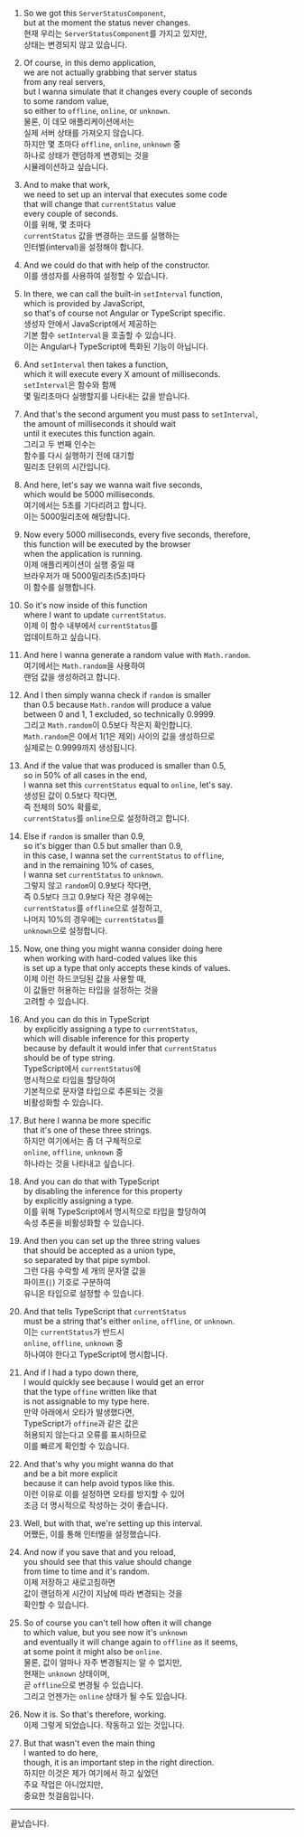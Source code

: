 1. So we got this `ServerStatusComponent`,  
   but at the moment the status never changes.  
   현재 우리는 `ServerStatusComponent`를 가지고 있지만,  
   상태는 변경되지 않고 있습니다.

2. Of course, in this demo application,  
   we are not actually grabbing that server status  
   from any real servers,  
   but I wanna simulate that it changes every couple of seconds  
   to some random value,  
   so either to `offline`, `online`, or `unknown`.  
   물론, 이 데모 애플리케이션에서는  
   실제 서버 상태를 가져오지 않습니다.  
   하지만 몇 초마다 `offline`, `online`, `unknown` 중  
   하나로 상태가 랜덤하게 변경되는 것을  
   시뮬레이션하고 싶습니다.

3. And to make that work,  
   we need to set up an interval that executes some code  
   that will change that `currentStatus` value  
   every couple of seconds.  
   이를 위해, 몇 초마다  
   `currentStatus` 값을 변경하는 코드를 실행하는  
   인터벌(interval)을 설정해야 합니다.

4. And we could do that with help of the constructor.  
   이를 생성자를 사용하여 설정할 수 있습니다.

5. In there, we can call the built-in `setInterval` function,  
   which is provided by JavaScript,  
   so that's of course not Angular or TypeScript specific.  
   생성자 안에서 JavaScript에서 제공하는  
   기본 함수 `setInterval`을 호출할 수 있습니다.  
   이는 Angular나 TypeScript에 특화된 기능이 아닙니다.

6. And `setInterval` then takes a function,  
   which it will execute every X amount of milliseconds.  
   `setInterval`은 함수와 함께  
   몇 밀리초마다 실행할지를 나타내는 값을 받습니다.

7. And that's the second argument you must pass to `setInterval`,  
   the amount of milliseconds it should wait  
   until it executes this function again.  
   그리고 두 번째 인수는  
   함수를 다시 실행하기 전에 대기할  
   밀리초 단위의 시간입니다.

8. And here, let's say we wanna wait five seconds,  
   which would be 5000 milliseconds.  
   여기에서는 5초를 기다리려고 합니다.  
   이는 5000밀리초에 해당합니다.

9. Now every 5000 milliseconds, every five seconds, therefore,  
   this function will be executed by the browser  
   when the application is running.  
   이제 애플리케이션이 실행 중일 때  
   브라우저가 매 5000밀리초(5초)마다  
   이 함수를 실행합니다.

10. So it's now inside of this function  
    where I want to update `currentStatus`.  
    이제 이 함수 내부에서 `currentStatus`를  
    업데이트하고 싶습니다.

11. And here I wanna generate a random value with `Math.random`.  
    여기에서는 `Math.random`을 사용하여  
    랜덤 값을 생성하려고 합니다.

12. And I then simply wanna check if `random` is smaller  
    than 0.5 because `Math.random` will produce a value  
    between 0 and 1, 1 excluded, so technically 0.9999.  
    그리고 `Math.random`이 0.5보다 작은지 확인합니다.  
    `Math.random`은 0에서 1(1은 제외) 사이의 값을 생성하므로  
    실제로는 0.9999까지 생성됩니다.

13. And if the value that was produced is smaller than 0.5,  
    so in 50% of all cases in the end,  
    I wanna set this `currentStatus` equal to `online`, let's say.  
    생성된 값이 0.5보다 작다면,  
    즉 전체의 50% 확률로,  
    `currentStatus`를 `online`으로 설정하려고 합니다.

14. Else if `random` is smaller than 0.9,  
    so it's bigger than 0.5 but smaller than 0.9,  
    in this case, I wanna set the `currentStatus` to `offline`,  
    and in the remaining 10% of cases,  
    I wanna set `currentStatus` to `unknown`.  
    그렇지 않고 `random`이 0.9보다 작다면,  
    즉 0.5보다 크고 0.9보다 작은 경우에는  
    `currentStatus`를 `offline`으로 설정하고,  
    나머지 10%의 경우에는 `currentStatus`를  
    `unknown`으로 설정합니다.

15. Now, one thing you might wanna consider doing here  
    when working with hard-coded values like this  
    is set up a type that only accepts these kinds of values.  
    이제 이런 하드코딩된 값을 사용할 때,  
    이 값들만 허용하는 타입을 설정하는 것을  
    고려할 수 있습니다.

16. And you can do this in TypeScript  
    by explicitly assigning a type to `currentStatus`,  
    which will disable inference for this property  
    because by default it would infer that `currentStatus`  
    should be of type string.  
    TypeScript에서 `currentStatus`에  
    명시적으로 타입을 할당하여  
    기본적으로 문자열 타입으로 추론되는 것을  
    비활성화할 수 있습니다.

17. But here I wanna be more specific  
    that it's one of these three strings.  
    하지만 여기에서는 좀 더 구체적으로  
    `online`, `offline`, `unknown` 중  
    하나라는 것을 나타내고 싶습니다.

18. And you can do that with TypeScript  
    by disabling the inference for this property  
    by explicitly assigning a type.  
    이를 위해 TypeScript에서 명시적으로 타입을 할당하여  
    속성 추론을 비활성화할 수 있습니다.

19. And then you can set up the three string values  
    that should be accepted as a union type,  
    so separated by that pipe symbol.  
    그런 다음 수락할 세 개의 문자열 값을  
    파이프(`|`) 기호로 구분하여  
    유니온 타입으로 설정할 수 있습니다.

20. And that tells TypeScript that `currentStatus`  
    must be a string that's either `online`, `offline`, or `unknown`.  
    이는 `currentStatus`가 반드시  
    `online`, `offline`, `unknown` 중  
    하나여야 한다고 TypeScript에 명시합니다.

21. And if I had a typo down there,  
    I would quickly see because I would get an error  
    that the type `offine` written like that  
    is not assignable to my type here.  
    만약 아래에서 오타가 발생했다면,  
    TypeScript가 `offine`과 같은 값은  
    허용되지 않는다고 오류를 표시하므로  
    이를 빠르게 확인할 수 있습니다.

22. And that's why you might wanna do that  
    and be a bit more explicit  
    because it can help avoid typos like this.  
    이런 이유로 이를 설정하면 오타를 방지할 수 있어  
    조금 더 명시적으로 작성하는 것이 좋습니다.

23. Well, but with that, we're setting up this interval.  
    어쨌든, 이를 통해 인터벌을 설정했습니다.

24. And now if you save that and you reload,  
    you should see that this value should change  
    from time to time and it's random.  
    이제 저장하고 새로고침하면  
    값이 랜덤하게 시간이 지남에 따라 변경되는 것을  
    확인할 수 있습니다.

25. So of course you can't tell how often it will change  
    to which value, but you see now it's `unknown`  
    and eventually it will change again to `offline` as it seems,  
    at some point it might also be `online`.  
    물론, 값이 얼마나 자주 변경될지는 알 수 없지만,  
    현재는 `unknown` 상태이며,  
    곧 `offline`으로 변경될 수 있습니다.  
    그리고 언젠가는 `online` 상태가 될 수도 있습니다.

26. Now it is. So that's therefore, working.  
    이제 그렇게 되었습니다. 작동하고 있는 것입니다.

27. But that wasn't even the main thing  
    I wanted to do here,  
    though, it is an important step in the right direction.  
    하지만 이것은 제가 여기에서 하고 싶었던  
    주요 작업은 아니었지만,  
    중요한 첫걸음입니다.

---

끝났습니다.
